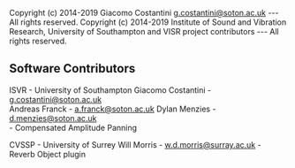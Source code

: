 Copyright (c) 2014-2019 Giacomo Costantini g.costantini@soton.ac.uk --- All rights reserved.
Copyright (c) 2014-2019 Institute of Sound and Vibration Research, University of Southampton and VISR project contributors --- All rights reserved.

Software Contributors
---------------------

ISVR - University of Southampton
  Giacomo Costantini  - g.costantini@soton.ac.uk  
  Andreas Franck      - a.franck@soton.ac.uk 
  Dylan Menzies       - d.menzies@soton.ac.uk    
    - Compensated Amplitude Panning

CVSSP - University of Surrey
  Will Morris         - w.d.morris@surray.ac.uk
    - Reverb Object plugin
